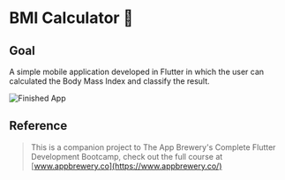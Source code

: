 # BMI Calculator 💪

## Goal

A simple mobile application developed in Flutter in which the user can calculated the Body Mass Index and classify the result.

![Finished App](https://github.com/londonappbrewery/Images/blob/master/bmi-calc-demo.gif)

## Reference

>This is a companion project to The App Brewery's Complete Flutter Development Bootcamp, check out the full course at [www.appbrewery.co](https://www.appbrewery.co/)
